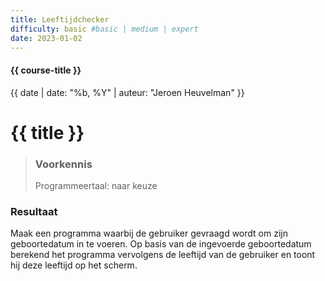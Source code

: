 ```yaml
---
title: Leeftijdchecker
difficulty: basic #basic | medium | expert
date: 2023-01-02
---
```


#### {{ course-title }}
{{ date | date: "%b, %Y" | auteur: "Jeroen Heuvelman" }}


# {{ title }}

> ### Voorkennis
> Programmeertaal: naar keuze

### Resultaat
Maak een programma waarbij de gebruiker gevraagd wordt om zijn
geboortedatum in te voeren. Op basis van de ingevoerde geboortedatum
berekend het programma vervolgens de leeftijd van de gebruiker en toont
hij deze leeftijd op het scherm.

